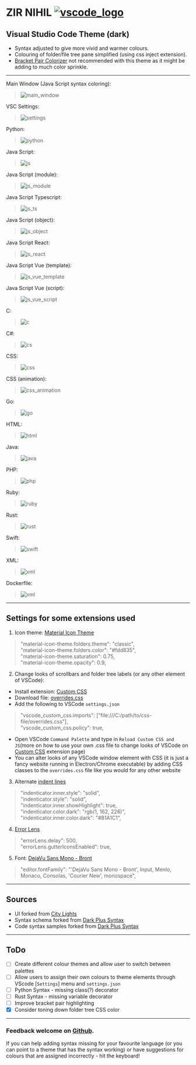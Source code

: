 # ZIR NIHIL [![vscode_logo](./themes/icons/vscode_mini.png)](https://marketplace.visualstudio.com/items?itemName=zir.zir-nihil)

## **Visual Studio Code** Theme (dark)

- Syntax adjusted to give more vivid and warmer colours.
- Colouring of folder/file tree pane simplified (using css inject extension).
- [Bracket Pair Colorizer](https://marketplace.visualstudio.com/items?itemName=CoenraadS.bracket-pair-colorizer) not recommended with this theme as it might be adding to much color sprinkle.

---

Main Window (Java Script syntax coloring):
>![main_window](./themes/images/screenshots/main_window.png)

VSC Settings:
>![settings](./themes/images/screenshots/settings.png)

Python:
>![python](./themes/images/screenshots/python.png)

Java Script:
>![js](./themes/images/screenshots/js.png)

Java Script (module):
>![js_module](./themes/images/screenshots/js_module.png)

Java Script Typescript:
>![js_ts](./themes/images/screenshots/js_ts.png)

Java Script (object):
>![js_object](./themes/images/screenshots/js_object.png)

Java Script React:
>![js_react](./themes/images/screenshots/js_react.png)

Java Script Vue (template):
>![js_vue_template](./themes/images/screenshots/js_vue_template.png)

Java Script Vue (script):
>![js_vue_script](./themes/images/screenshots/js_vue_script.png)

C:
>![c](./themes/images/screenshots/c.png)

C#:
>![cs](./themes/images/screenshots/cs.png)

CSS:
>![css](./themes/images/screenshots/css.png)

CSS (animation):
>![css_animation](./themes/images/screenshots/css_animation.png)

Go:
>![go](./themes/images/screenshots/go.png)

HTML:
>![html](./themes/images/screenshots/html.png)

Java:
>![java](./themes/images/screenshots/java.png)

PHP:
>![php](./themes/images/screenshots/php.png)

Ruby:
>![ruby](./themes/images/screenshots/ruby.png)

Rust:
>![rust](./themes/images/screenshots/rust.png)

Swift:
>![swift](./themes/images/screenshots/swift.png)

XML:
>![xml](./themes/images/screenshots/xml.png)

Dockerfile:
>![xml](./themes/images/screenshots/dockerfile.png)
---
## Settings for some extensions used

1. Icon theme: [Material Icon Theme](https://marketplace.visualstudio.com/items?itemName=PKief.material-icon-theme)

  > "material-icon-theme.folders.theme": "classic",  
  > "material-icon-theme.folders.color": "#fdd835",  
  > "material-icon-theme.saturation": 0.75,  
  > "material-icon-theme.opacity": 0.9,  

2. Change looks of scrollbars and folder tree labels (or any other element of VSCode):  
 - Install extension: [Custom CSS](https://github.com/be5invis/vscode-custom-css)  
 - Download file: [overrides.css](https://github.com/zirdev/zir-vscode-nihil/blob/master/themes/css/overrides.css)  
 - Add the following to VSCode `settings.json`
  >	"vscode_custom_css.imports": ["file:///C:/path/to/css-file/overrides.css"],  
  >	"vscode_custom_css.policy": true, 
 - Open VSCode `Command Palette` and type in `Reload Custom CSS and JS`(more on how to use your own .css file to change looks of VSCode on [Custom CSS](https://github.com/be5invis/vscode-custom-css) extension page)  
 - You can alter looks of any VSCode window element with CSS (it is just a fancy website running in Electron/Chrome executable) by adding CSS classes to the `overrides.css` file like you would for any other website  

3. Alternate [indent lines](https://github.com/SirTori/indenticator)

  >"indenticator.inner.style": "solid",  
  >"indenticator.style": "solid",  
  >"indenticator.inner.showHighlight": true,  
  >"indenticator.color.dark": "rgb(1, 162, 226)",  
  >"indenticator.inner.color.dark": "#81A1C1",  
4. [Error Lens](https://github.com/phindle/error-lens)

  >"errorLens.delay": 500,  
  >"errorLens.gutterIconsEnabled": true,  

5. Font: [DejaVu Sans Mono - Bront](https://github.com/chrismwendt/bront)

  >  "editor.fontFamily": "'DejaVu Sans Mono - Bront', Input, Menlo, Monaco, Consolas, 'Courier New', monospace",  
---
## Sources

- UI forked from [City Lights](http://citylights.xyz/)
- Syntax schema forked from [Dark Plus Syntax](https://github.com/dunstontc/dark-plus-syntax)
- Code syntax samples forked from [Dark Plus Syntax](https://github.com/dunstontc/dark-plus-syntax)

---
## ToDo

- [ ] Create different colour themes and allow user to switch between palettes  
- [ ] Allow users to assign their own colours to theme elements through VScode [`Settings`] menu and `settings.json`   
- [ ] Python Syntax - missing class(?) decorator
- [ ] Rust Syntax - missing variable decorator
- [ ] Improve bracket pair highlighting
- [x] Consider toning down folder tree CSS color
---
### Feedback welcome on [Github](https://github.com/zirdev/zir-vscode-nihil/issues). 
If you can help adding syntax missing for your favourite language (or you can point to a theme that has the syntax working) or have suggestions for colours that are assigned incorrectly - hit the keyboard!   